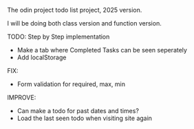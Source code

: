 The odin project todo list project, 2025 version.

I will be doing both class version and function version.

TODO:
Step by Step implementation

- Make a tab where Completed Tasks can be seen seperately
- Add localStorage

FIX:

- Form validation for required, max, min

IMPROVE:

- Can make a todo for past dates and times?
- Load the last seen todo when visiting site again
